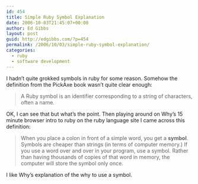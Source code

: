 ```yaml
---
id: 454
title: Simple Ruby Symbol Explanation
date: 2006-10-03T21:45:07+00:00
author: Ed Gibbs
layout: post
guid: http://edgibbs.com/?p=454
permalink: /2006/10/03/simple-ruby-symbol-explanation/
categories:
  - ruby
  - software development
---
```

I hadn&#8217;t quite grokked symbols in ruby for some reason. Somehow the definition from the PickAxe book wasn&#8217;t quite clear enough:

> A Ruby symbol is an identifier corresponding to a string of characters, often a name.

OK, I can see that but what&#8217;s the point. Then playing around on Why&#8217;s 15 minute browser intro to ruby on the ruby language site I came across this definition:

> When you place a colon in front of a simple word, you get a **symbol**. Symbols are cheaper than strings (in terms of computer memory.) If you use a word over and over in your program, use a symbol. Rather than having thousands of copies of that word in memory, the computer will store the symbol only once.

I like Why&#8217;s explanation of the why to use a symbol.